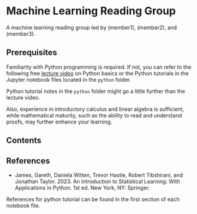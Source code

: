 # Machine Learning Reading Group

A machine learning reading group led by (member1), (member2), and (member3).

## Prerequisites

Familiarity with Python programming is required. If not, you can refer to the following free [lecture video](https://www.youtube.com/watch?v=nLRL_NcnK-4) on Python basics or the Python tutorials in the Jupyter notebook files located in the `python` folder.

Python tutorial notes in the `python` folder might go a little further than the lecture video.

Also, experience in introductory calculus and linear algebra is sufficient, while mathematical maturity, such as the ability to read and understand proofs, may further enhance your learning.

## Contents

## References

- James, Gareth, Daniela Witten, Trevor Hastie, Robert Tibshirani, and Jonathan Taylor. 2023. An Introduction to Statistical Learning: With Applications in Python. 1st ed. New York, NY: Springer.

References for python tutorial can be found in the first section of each notebook file.